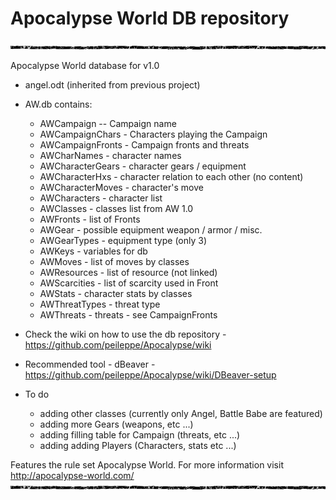 # Apocalypse World DB repository
![image](https://raw.githubusercontent.com/peileppe/apocalypse/master/character-sheets/grungebar.png)

Apocalypse World database for v1.0
- angel.odt (inherited from previous project)

- AW.db contains:
	- AWCampaign -- Campaign name 
	- AWCampaignChars - Characters playing the Campaign
	- AWCampaignFronts - Campaign fronts and threats
	- AWCharNames - character names 
	- AWCharacterGears - character gears / equipment
	- AWCharacterHxs - character relation to each other (no content)
	- AWCharacterMoves - character's move 
	- AWCharacters - character list
	- AWClasses - classes list from AW 1.0
	- AWFronts - list of Fronts
	- AWGear - possible equipment weapon / armor / misc. 
	- AWGearTypes - equipment type (only 3)
	- AWKeys - variables for db
	- AWMoves - list of moves by classes
	- AWResources - list of resource (not linked) 
	- AWScarcities - list of scarcity used in Front
	- AWStats - character stats by classes
	- AWThreatTypes - threat type
	- AWThreats - threats - see CampaignFronts

- Check the wiki on how to use the db repository - https://github.com/peileppe/Apocalypse/wiki

- Recommended tool - dBeaver - https://github.com/peileppe/Apocalypse/wiki/DBeaver-setup

- To do 
	- adding other classes (currently only Angel, Battle Babe are featured)
	- adding more Gears (weapons, etc ...)
	- adding filling table for Campaign (threats, etc ...)
	- adding adding Players (Characters, stats  etc ...)
	
Features the rule set Apocalypse World. For more information visit http://apocalypse-world.com/ 	
![image](https://raw.githubusercontent.com/peileppe/apocalypse/master/character-sheets/grungebar.png)
